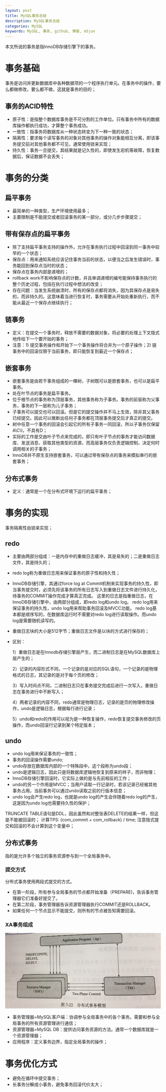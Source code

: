 ```yaml
---
layout: post
title: MySQL事务总结
description: MySQL事务总结
categories: MySQL
keywords: MySQL, 事务, github, 博客, m5jun
---
```


本文所说的事务是指InnoDB存储引擎下的事务。

# 事务基础

事务是访问并更新数据库中各种数据项的一个程序执行单元。在事务中的操作，要么都做修改，要么都不做，这就是事务的目的；

## 事务的ACID特性

* 原子性：是指整个数据库事务是不可分割的工作单位。只有事务中所有的数据库操作都执行成功，才算整个事务成功。
* 一致性：指事务将数据库从一种状态转变为下一种一致的状态；
* 隔离性：要求每个读写事务的对象对其他事务的操作对象能相互分离，即该事务提交前对其他事务都不可见，通常使用锁来实现；
* 持久性：事务一旦提交，其结果就是记久性的，即使发生宕机等故障，恢复数据后，保证数据不会丢失；

# 事务的分类

## 扁平事务

* 最简单的一种类型，生产环境使用最多；
* 主要限制是不能提交或者回滚事务的某一部分，或分几步步骤提交；

## 带有保存点的扁平事务

* 除了支持扁平事务支持的操作外，允许在事务执行过程中回滚到同一事务中较早的一个状态；
* 保存点：用来通知系统应该记住事务当前的状态，以便当之后发生错误时，事务能回到保存点当时的状态；
* 保存点在事务内部是递增的；
* rollback work不影响保存点的计数，并且单调递增的编号能保持事务执行的整个历史过程，包括在执行过程中想法的改变；
* 存在问题：当发生系统崩溃时，所有的保存点都将消失，因为其保存点是易失的，而非持久的。这意味着当进行恢复时，事务需要从开始处重新执行，而不能从最近一个保存点继续执行；

## 链事务

* 定义：在提交一个事务时，释放不需要的数据对象，将必要的处理上下文隐式地传给下一个要开始的事务；
* 注意：1) 提交事务操作和开始下一个事务操作将合并为一个原子操作；2) 链事务中的回滚仅限于当前事务，即只能恢复到最近一个保存点；

## 嵌套事务

* 嵌套事务是由若干事务组成的一棵树，子树既可以是嵌套事务，也可以是扁平事务。
* 处在叶节点的事务是扁平事务。
* 位于根节点的事务称为顶层事务，其他事务称为子事务。事务的前驱称为父事务，事务的下一层称为儿子事务；
* 子事务可以提交也可以回滚。但是它的提交操作并不马上生效，除非其父事务已经提交。因此可以推断出任何子事务都在顶层事务提交后才真正的提交。
* 树中任意一个事务的回滚会引起它的所有子事务一同回滚，所以子事务仅保留A\C\I，不具有D；
* 实际的工作是交由叶子节点来完成的，即只有叶子节点的事务才能访问数据库、发送消息、获取其他类型的资源，而高层事务仅负责逻辑控制，决定何时调用相关的子事务；
* InnoDB并不原生支持嵌套事务，可以通过带有保存点的事务来模拟串行的嵌套事务；
                    
## 分布式事务

* 定义：通常是一个在分布式环境下运行的扁平事务；

# 事务的实现

事务隔离性由锁来实现；

## redo

* 主要由两部分组成：一是内存中的重做日志缓冲，其是易失的；二是重做日志文件，其是持久的；

* redo log称为重做日志用来保证事务的原子性和持久性；

* InnoDB存储引擎，其通过force log at Commit机制来实现事务的持久性，即当事务提交时，必须先将该事务的所有日志写入到重做日志文件进行持久化，待事务的COMMIT操作完成才算真正完成。
这里的日志是指重做日志，在InnoDB存储引擎中，由两部分组成，即redo log和undo log。
redo log用来保证事务的持久性，undo log用来帮助事务回滚及MVCC功能。
redo log基本都是顺序写的，在数据库运行时不需要对redo log进行读取操作。而undo log是需要随机读写的。

* 重做日志块的大小是512字节；重做日志文件是以块的方式进行保存的；

* 区别：

    1）重做日志是在Innodb存储引擎层产生，而二进制日志是在MySQL数据库上层产生的；
    
    2）记录的内容形式不同，一个记录的是对应的SQL语句，一个记录的是物理格式的日志，其记录的是对于每个页的修改；
    
    3）写入时间点不同，二进制日志只在事务提交完成后进行一次写入，重做日志在事务进行中不断写入；
    
    4）两者记录的内容不同，redo通常是物理日志，记录的是页的物理修改操作，undo是逻辑日志，根据每行进行记录；
    
    5）undo和redo的作用可以视为是一种恢复操作，redo恢复提交事务修改的页操作，而undo回滚行记录到某个特定版本；
                 
## undo

* undo log用来保证事务的一致性；
* 事务的回滚操作需要undo;
* undo存放在数据库内部的一个特殊段中，这个段称为undo段；
* undo是逻辑日志，因此只是将数据库逻辑地恢复到原来的样子，而非物理；
* InnoDB存储引擎回滚时，它实际上做的是与先前相反的工作；
* undo的另一个作用是MVCC；当用户读取一行记录时，若该记录已经被其他事务占用，当前事务可以通过undo读取之前的行版本信息；
* undo log会产生redo log，也就是undo log的产生会伴随着redo log的产生，这是因为undo log也需要持久性的保护；


TRUNCATE TABLE语句是DDL，因此虽然和对整张表DELETE的结果一样，但这是不能被回滚的；
计算TPS: (com_commit + com_rollback) / time; 注意隐式提交和回滚的不会计算到这个变量中；
    
## 分布式事务

指的是允许多个独立的事务资源参与到一个全局事务中。

### 提交方式

分布式事务使用两段式提交的方式。

* 在第一阶段，所有参与全局事务的节点都开始准备（PREPARE)，告诉事务管理器它们准备好提交了。
* 在第二阶段，事务管理器告诉资源管理器执行COMMIT还是ROLLBACK。
* 如果任何一个节点显示不能提交，则所有的节点被告知需要回滚。

### XA事务组成

![XA事务](/images/posts/mysql/xa.png)

* 事务管理器=MySQL客户端：协调参与全局事务中的各个事务。需要和参与全局事务的所有资源管理进行通信；
* 资源管理器=MySQL DB：提供访问事务资源的方法。通常一个数据库就是一个资源管理器；
* 应用程序：定义事务边界，指定全局事务的操作；
                      
# 事务优化方式

* 避免在循环中提交事务；
* 长事务分解成小事务，避免事务回滚代价太大；
           